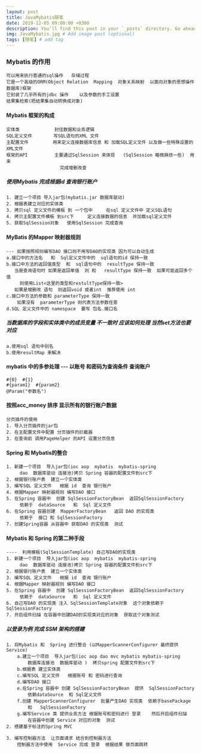 ```yaml
---
layout: post
title: JavaMybatis随笔
date: 2019-12-05 09:00:00 +0300
description: You’ll find this post in your `_posts` directory. Go ahead and edit it and re-build the site to see your changes. # Add post description (optional)
img: JavaMybatis.jpg # Add image post (optional)
tags: [随笔] # add tag
---
```


### Mybatis 的作用 

```
可以用来执行普通的sql操作   存储过程    
它是一个高级的ORM(Object Relation  Mapping  对象关系映射  以面向对象的思想操作数据库)框架
它封装了几乎所有的jdbc 操作    以及参数的手工设置  
结果集检索(把结果集自动转换成对象)  
```
#### Mybatis 框架的构成 

```
实体类             封住数据和业务逻辑 
SQL定义文件        写SQL语句的XML 文件 
主配置文件         用来定义连接数据库信息 和 加载SQL定义文件 以及做一些特殊设置的 XML文件 
框架的API          主要通过SqlSession 来体现   (SqlSession 略微麻烦一些)  用来
                    完成增删改查 
```

##### 使用Mybatis 完成根据id 查询银行账户

``` 
1. 建立一个项目 导入jar包(mybatis.jar 数据库驱动)
2. 根据表建立对应的实体类 
3. 拷贝sql 定义文件的模板 到 一个包中     在sql 定义文件中 定义SQL语句
4. 拷贝主配置文件模板 到src下     定义连接数据的信息  并加载sql定义文件 
5. 获取SqlSession对象   使用SqlSession 完成查询
```

#### MyBatis 的Mapper 映射器规则

```   
--- 如果按照规则编写DAO 接口则不用写DAO的实现类 因为可以自动生成
a.接口中的方法名   和  Sql定义文件中的  sql语句的id 保持一致 
b.接口中方法的返回值类型  和  sql语句中的  resultType 保持一致 
   当是查询语句时 如果是返回单值  则 和   resultType 保持一致  如果可能返回多个值 
     则使用List<这里的类型和restultType保持一致>
   如果是增删改 语句  则返回void 或者int  推荐使用 int
c.接口中方法的参数和 parameterType 保持一致 
    如果没有  parameterType 则代表方法参数任意 
d.SQL 定义文件中的 namespace  要写 包名.接口名   
``` 

##### 当数据库的字段和实体类中的成员变量 不一致时 应该如何处理       当然set方法也要对应

```
a.使用sql 语句中别名 
b.使用resultMap 来解决 
```

#### mybatis 中的多参处理   --- 以账号 和密码为查询条件 查询账户 

```
#{0}  #{1}
#{param1}  #{param2}
@Param("参数名")   
```  

#### 按照acc_money 排序 显示所有的银行账户数据 
 
``` 
分页插件的使用  
1. 导入分页插件的jar包
2. 在主配置文件中配置 分页插件的拦截器 
3. 在查询前 调用PageHelper 的API 设置分页信息   
```

#### Spring  和  Mybatis的整合

``` 
1. 新建一个项目  导入jar包(ioc aop  mybatis  mybatis-spring 
     dao  数据库驱动 连接池)拷贝 Spring 容器的配置文件到src下
2. 根据银行账户表  建立一个实体类 
3. 编写SQL 定义文件   根据 id  查询 银行账户  
4. 根据Mapper 映射器规则 编写DAO 接口 
5. 在Spring 容器中  创建 SqlSessionFactoryBean  返回SqlSessionFactory
     依赖于  dataSource   和  Sql 定义文件 
6. 在Spring 容器创建  MapperFactoryBean   返回 DAO 的实现类
     依赖于  接口 和 SqlSessionFactory 
7. 创建Spring容器 从容器中 获取DAO 的实现类  测试 
```       

#### Mybatis  和  Spring 的第二种手段

``` 
----  利用模板(SqlSessionTemplate) 自己写DAO的实现类 
1. 新建一个项目  导入jar包(ioc aop  mybatis  mybatis-spring 
     dao  数据库驱动 连接池)拷贝 Spring 容器的配置文件到src下
2. 根据银行账户表  建立一个实体类 
3. 编写SQL 定义文件   根据 id  查询 银行账户  
4. 根据Mapper 映射器规则 编写DAO 接口 
5. 在Spring 容器中  创建 SqlSessionFactoryBean  返回SqlSessionFactory
     依赖于  dataSource   和  Sql 定义文件 
6. 自己写DAO 的实现类 注入 SqlSessionTemplate对象  这个对象依赖于  SqlSessionFactory
7. 开启组件扫描 在容器中创建DAO的实现类对应的对象  获取这个对象测试
```

##### 以登录为例   完成 SSM 架构的搭建

``` 
1. 将Mybatis 和  Spring 进行整合 (以MapperScannerConfigurer 最终提供Service)
    a.建立一个项目  导入jar包(ioc aop dao mvc mybatis mybatis-spring
        数据库连接池  数据库驱动 )  拷贝spring 配置文件到src下  
    b.根据表 建立实体类 
    c.编写SQL 定义文件   根据账号 和 密码进行查询 
    d.编写DAO 接口 
    e.在Spring 容器中 创建 SqlSessionFactoryBean  提供  SqlSessionFactory
        依赖dataSource  和 Sql定义文件 
    f.创建 MapperScannerConfigurer  批量产生DAO 实现类  依赖于basePackage
        和   SqlSessionFactory
    g.编写Service 类 提供业务方法 根据账号和密码进行 登录    然后开启组件扫描
        在容器中创建 Service 对应的对象  测试 
2. 搭建基于标注的Spring MVC
  
3. 编写控制器方法  让页面请求 结合到控制器方法  
    控制器方法中使用  Service 完成 登录  根据结果 做页面跳转 
```  
  
  
  













    
  
 












 
 
 
 
 
 
             